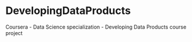 # DevelopingDataProducts
Coursera - Data Science specialization - Developing Data Products course project
